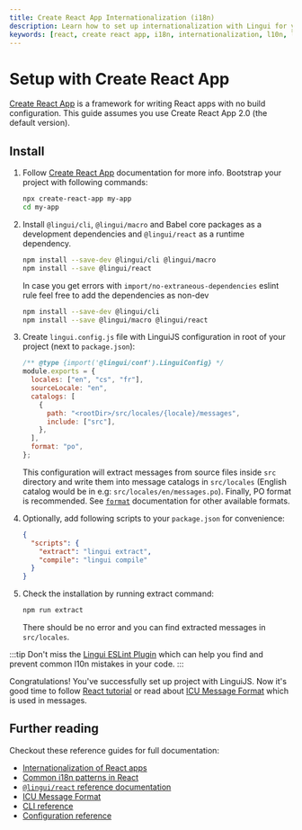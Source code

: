 ```yaml
---
title: Create React App Internationalization (i18n)
description: Learn how to set up internationalization with Lingui for your Create React App project.
keywords: [react, create react app, i18n, internationalization, l10n, localization, translation, tutorial]
---
```


# Setup with Create React App

[Create React App](https://github.com/facebook/create-react-app) is a framework for writing React apps with no build configuration. This guide assumes you use Create React App 2.0 (the default version).

## Install

1.  Follow [Create React App](https://github.com/facebook/create-react-app) documentation for more info. Bootstrap your project with following commands:

    ```bash
    npx create-react-app my-app
    cd my-app
    ```

2.  Install `@lingui/cli`, `@lingui/macro` and Babel core packages as a development dependencies and `@lingui/react` as a runtime dependency.

    ```bash npm2yarn
    npm install --save-dev @lingui/cli @lingui/macro
    npm install --save @lingui/react
    ```

    In case you get errors with `import/no-extraneous-dependencies` eslint rule feel free to add the dependencies as non-dev

    ```bash npm2yarn
    npm install --save-dev @lingui/cli
    npm install --save @lingui/macro @lingui/react
    ```

3.  Create `lingui.config.js` file with LinguiJS configuration in root of your project (next to `package.json`):

    ```js title="lingui.config.js"
    /** @type {import('@lingui/conf').LinguiConfig} */
    module.exports = {
      locales: ["en", "cs", "fr"],
      sourceLocale: "en",
      catalogs: [
        {
          path: "<rootDir>/src/locales/{locale}/messages",
          include: ["src"],
        },
      ],
      format: "po",
    };
    ```

    This configuration will extract messages from source files inside `src` directory and write them into message catalogs in `src/locales` (English catalog would be in e.g: `src/locales/en/messages.po`). Finally, PO format is recommended.
    See [`format`](/docs/ref/catalog-formats.md) documentation for other available formats.

4.  Optionally, add following scripts to your `package.json` for convenience:

    ```json title="package.json"
    {
      "scripts": {
        "extract": "lingui extract",
        "compile": "lingui compile"
      }
    }
    ```

5.  Check the installation by running extract command:

    ```bash npm2yarn
    npm run extract
    ```

    There should be no error and you can find extracted messages in `src/locales`.

:::tip
Don't miss the [Lingui ESLint Plugin](/docs/ref/eslint-plugin.md) which can help you find and prevent common l10n mistakes in your code.
:::

Congratulations! You've successfully set up project with LinguiJS. Now it's good time to follow [React tutorial](/docs/tutorials/react.md) or read about [ICU Message Format](/docs/ref/message-format.md) which is used in messages.

## Further reading

Checkout these reference guides for full documentation:

- [Internationalization of React apps](/docs/tutorials/react.md)
- [Common i18n patterns in React](/docs/tutorials/react-patterns.md)
- [`@lingui/react` reference documentation](/docs/ref/react.md)
- [ICU Message Format](/docs/ref/message-format.md)
- [CLI reference](/docs/ref/cli.md)
- [Configuration reference](/docs/ref/conf.md)
